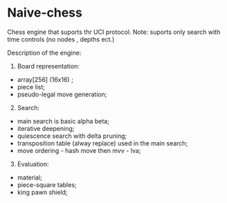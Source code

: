 # Naive-chess
Chess engine that suports thr UCI protocol.
Note: suports only search with time controls (no nodes , depths ect.)  

Description of the engine:

  1. Board representation: 
   - array[256] (16x16) ; 
   - piece list;
   - pseudo-legal move generation;
  
  2. Search:
   - main search is basic alpha beta;
   - iterative deepening;
   - quiescence search with delta pruning;
   - transposition table (alway replace) used in the main search;
   - move ordering - hash move then mvv - lva;
   
  3. Evaluation:
   - material;
   - piece-square tables;
   - king pawn shield;
  
  
